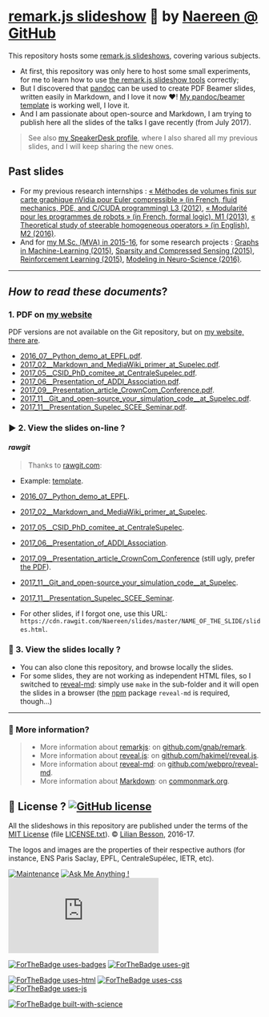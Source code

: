 # [remark.js slideshow](https://github.com/gnab/remark) :notebook: by [Naereen @ GitHub](https://naereen.github.io/)

This repository hosts some [remark.js slideshows](https://github.com/gnab/remark), covering various subjects.

- At first, this repository was only here to host some small experiments, for me to learn how to use [the remark.js slideshow tools](http://remarkjs.com/) correctly;
- But I discovered that [pandoc](http://pandoc.org/MANUAL.html) can be used to create PDF Beamer slides, written easily in Markdown, and I love it now :heart:! [My pandoc/beamer template](my.beamer) is working well, I love it.
- And I am passionate about open-source and Markdown, I am trying to publish here all the slides of the talks I gave recently (from July 2017).

> See also [my SpeakerDesk profile](https://speakerdeck.com/naereen), where I also shared all my previous slides, and I will keep sharing the new ones.

## Past slides
- For my previous research internships : [« Méthodes de volumes finis sur carte graphique nVidia pour Euler compressible » (in French, fluid mechanics, PDE, and C/CUDA programming) L3 (2012)](http://perso.crans.org/besson/slidesL3Maths12.pdf), [« Modularité pour les programmes de robots » (in French, formal logic), M1 (2013)](http://perso.crans.org/besson/slidesM1Info13.pdf), [« Theoretical study of steerable homogeneous operators » (in English), M2 (2016)](http://perso.crans.org/besson/slidesM2MVA16.pdf).
- And for [my M.Sc. (MVA) in 2015-16](http://perso.crans.org/besson/publis/mva-2016/), for some research projects : [Graphs in Machine-Learning (2015)](http://perso.crans.org/besson/publis/mva-2016/MVA_2015-16__GML_and_RL__Project__Lilian_Besson__Basile_Clement__Slides_19-01-16.en.pdf), [Sparsity and Compressed Sensing (2015)](http://perso.crans.org/besson/publis/mva-2016/MVA_2015-16__Compressed_Sensing__Project__Lilian_Besson__Slides.en.pdf), [Reinforcement Learning (2015)](http://perso.crans.org/besson/publis/mva-2016/MVA_2015-16__GML_and_RL__Project__Lilian_Besson__Basile_Clement__Slides_19-01-16.en.pdf), [Modeling in Neuro-Science (2016)](http://perso.crans.org/besson/publis/mva-2016/MVA_2015-16__Neuro-Sciences__Project__Lilian_Besson__Slides.en.pdf).

----

## *How to read these documents*?

### 1. PDF on [my website](http://perso.crans.org/besson/publis/slides/)
PDF versions are not available on the Git repository, but on [my website, there are](http://perso.crans.org/besson/publis/slides/).

- [2016_07__Python_demo_at_EPFL.pdf](http://perso.crans.org/besson/publis/slides/2016_07__Python_demo_at_EPFL/slides.pdf).
- [2017_02__Markdown_and_MediaWiki_primer_at_Supelec.pdf](http://perso.crans.org/besson/publis/slides/2017_02__Markdown_and_MediaWiki_primer_at_Supelec/slides.pdf).
- [2017_05__CSID_PhD_comitee_at_CentraleSupelec.pdf](http://perso.crans.org/besson/publis/slides/2017_05__CSID_PhD_comitee_at_CentraleSupelec/slides.pdf).
- [2017_06__Presentation_of_ADDI_Association.pdf](http://perso.crans.org/besson/publis/slides/2017_06__Presentation_of_ADDI_Association/slides.pdf).
- [2017_09__Presentation_article_CrownCom_Conference.pdf](http://perso.crans.org/besson/publis/slides/2017_09__Presentation_article_CrownCom_Conference/slides.pdf).
- [2017_11__Git_and_open-source_your_simulation_code__at_Supelec.pdf](http://perso.crans.org/besson/publis/slides/2017_11__Git_and_open-source_your_simulation_code__at_Supelec/slides.pdf).
- [2017_11__Presentation_Supelec_SCEE_Seminar.pdf](http:/perso.crans.org/besson/publis/slides/2017_11__Presentation_Supelec_SCEE_Seminar/slides.pdf).

### :arrow_forward: 2. View the slides on-line ?
#### *rawgit*
> Thanks to [rawgit.com](https://rawgit.com/):

- Example: [template](https://cdn.rawgit.com/Naereen/slides/master/template/slides.html).
- [2016_07__Python_demo_at_EPFL](https://cdn.rawgit.com/Naereen/slides/master/2016_07__Python_demo_at_EPFL/slides.html).
- [2017_02__Markdown_and_MediaWiki_primer_at_Supelec](https://cdn.rawgit.com/Naereen/slides/master/2017_02__Markdown_and_MediaWiki_primer_at_Supelec/slides.html).
- [2017_05__CSID_PhD_comitee_at_CentraleSupelec](https://cdn.rawgit.com/Naereen/slides/master/2017_05__CSID_PhD_comitee_at_CentraleSupelec/slides.html).
- [2017_06__Presentation_of_ADDI_Association](https://cdn.rawgit.com/Naereen/slides/master/2017_06__Presentation_of_ADDI_Association/slides.html).
- [2017_09__Presentation_article_CrownCom_Conference](https://cdn.rawgit.com/Naereen/slides/master/2017_09__Presentation_article_CrownCom_Conference/) (still ugly, prefer [the PDF](http://perso.crans.org/besson/publis/slides/2017_09__Presentation_article_CrownCom_Conference/slides.pdf)).
- [2017_11__Git_and_open-source_your_simulation_code__at_Supelec](https://cdn.rawgit.com/Naereen/slides/master/2017_11__Git_and_open-source_your_simulation_code__at_Supelec/slides.html).
- [2017_11__Presentation_Supelec_SCEE_Seminar](https://cdn.rawgit.com/Naereen/slides/master/2017_11__Presentation_Supelec_SCEE_Seminar/slides.html).

- For other slides, if I forgot one, use this URL: `https://cdn.rawgit.com/Naereen/slides/master/NAME_OF_THE_SLIDE/slides.html`.

### :arrows_counterclockwise: 3. View the slides locally ?
- You can also clone this repository, and browse locally the slides.
- For some slides, they are not working as independent HTML files, so I switched to [reveal-md](https://github.com/webpro/reveal-md): simply use `make` in the sub-folder and it will open the slides in a browser (the [npm](https://www.npmjs.com/package/reveal-md) package `reveal-md` is required, though...)

----

### :information_desk_person: More information?
> - More information about [remarkjs](http://remarkjs.com/): on [github.com/gnab/remark](https://github.com/gnab/remark).
> - More information about [reveal.js](https://github.com/hakimel/reveal.js): on [github.com/hakimel/reveal.js](https://github.com/hakimel/reveal.js).
> - More information about [reveal-md](https://github.com/webpro/reveal-md): on [github.com/webpro/reveal-md](https://github.com/webpro/reveal-md).
> - More information about [Markdown](http://commonmark.org/): on [commonmark.org](http://commonmark.org/).


## :scroll: License ? [![GitHub license](https://img.shields.io/github/license/Naereen/slides.svg)](https://github.com/Naereen/slides/blob/master/LICENSE)
All the slideshows in this repository are published under the terms of the [MIT License](https://lbesson.mit-license.org/) (file [LICENSE.txt](LICENSE.txt)).
© [Lilian Besson](https://GitHub.com/Naereen), 2016-17.

The logos and images are the properties of their respective authors (for instance, ENS Paris Saclay, EPFL, CentraleSupélec, IETR, etc).

[![Maintenance](https://img.shields.io/badge/Maintained%3F-yes-green.svg)](https://GitHub.com/Naereen/slides/graphs/commit-activity)
[![Ask Me Anything !](https://img.shields.io/badge/Ask%20me-anything-1abc9c.svg)](https://GitHub.com/Naereen/ama)
[![Analytics](https://ga-beacon.appspot.com/UA-38514290-17/github.com/Naereen/slides/README.md?pixel)](https://GitHub.com/Naereen/slides/)

[![ForTheBadge uses-badges](http://ForTheBadge.com/images/badges/uses-badges.svg)](http://ForTheBadge.com)
[![ForTheBadge uses-git](http://ForTheBadge.com/images/badges/uses-git.svg)](https://GitHub.com/)

[![ForTheBadge uses-html](http://ForTheBadge.com/images/badges/uses-html.svg)](http://ForTheBadge.com)
[![ForTheBadge uses-css](http://ForTheBadge.com/images/badges/uses-css.svg)](http://ForTheBadge.com)
[![ForTheBadge uses-js](http://ForTheBadge.com/images/badges/uses-js.svg)](http://ForTheBadge.com)

[![ForTheBadge built-with-science](http://ForTheBadge.com/images/badges/built-with-science.svg)](https://GitHub.com/Naereen/)
